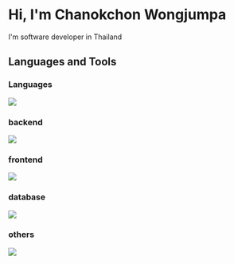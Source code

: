 # Hi, I'm Chanokchon Wongjumpa
I'm software developer in Thailand

## Languages and Tools
### Languages
<img src="https://skillicons.dev/icons?i=java,cs,js,ts&theme=light"/>

### backend
<img src="https://skillicons.dev/icons?i=dotnet,express,spring&theme=light"/>

### frontend
<img src="https://skillicons.dev/icons?i=react,redux,tailwind&theme=light"/>

### database
<img src="https://skillicons.dev/icons?i=mysql,postgres&theme=light"/>

### others
<img src="https://skillicons.dev/icons?i=github,figma,postman,stackoverflow&theme=light"/>
